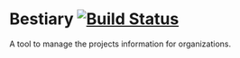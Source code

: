 # Bestiary [![Build Status](https://travis-ci.org/acs/bestiary.svg?branch=master)](https://travis-ci.org/acs/bestiary)


A tool to manage the projects information for organizations.

